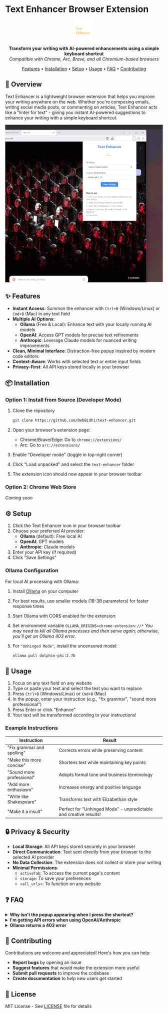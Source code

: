 # Text Enhancer Browser Extension

<div align="center">

![Text Enhancer Logo](./icons/logo.svg)

**Transform your writing with AI-powered enhancements using a simple keyboard shortcut**  
*Compatible with Chrome, Arc, Brave, and all Chromium-based browsers*

[Features](#-features) • [Installation](#-installation) • [Setup](#-setup) • [Usage](#-usage) • [FAQ](#-faq) • [Contributing](#-contributing)

</div>

## 🚀 Overview

Text Enhancer is a lightweight browser extension that helps you improve your writing anywhere on the web. Whether you're composing emails, writing social media posts, or commenting on articles, Text Enhancer acts like a "linter for text" - giving you instant AI-powered suggestions to enhance your writing with a simple keyboard shortcut.

![Text Enhancer Demo](./gif/demo.gif)

## ✨ Features

- **Instant Access**: Summon the enhancer with `Ctrl+B` (Windows/Linux) or `Cmd+B` (Mac) in any text field
- **Multiple AI Options**:
  - **Ollama** (Free & Local): Enhance text with your locally running AI models
  - **OpenAI**: Access GPT models for precise text refinements
  - **Anthropic**: Leverage Claude models for nuanced writing improvements
- **Clean, Minimal Interface**: Distraction-free popup inspired by modern code editors
- **Context-Aware**: Works with selected text or entire input fields
- **Privacy-First**: All API keys stored locally in your browser

## 📦 Installation

### Option 1: Install from Source (Developer Mode)

1. Clone the repository
   ```bash
   git clone https://github.com/DebBidhi/text-enhancer.git
   ```

2. Open your browser's extension page:
   - Chrome/Brave/Edge: Go to `chrome://extensions/`
   - Arc: Go to `arc://extensions/`

3. Enable "Developer mode" (toggle in top-right corner)

4. Click "Load unpacked" and select the `text-enhancer` folder

5. The extension icon should now appear in your browser toolbar

### Option 2: Chrome Web Store

*Coming soon*

## ⚙️ Setup

1. Click the Text Enhancer icon in your browser toolbar
2. Choose your preferred AI provider:
   - **Ollama** (default): Free local AI
   - **OpenAI**: GPT models
   - **Anthropic**: Claude models
3. Enter your API key (if required)
4. Click "Save Settings"

### Ollama Configuration

For local AI processing with Ollama:

1. Install [Ollama](https://ollama.com/) on your computer
2. For best results, use smaller models (1B-3B parameters) for faster response times
3. Start Ollama with CORS enabled for the extension:
4. Set environment variable `OLLAMA_ORIGINS=chrome-extension://*`
*You may need to kill all Ollama processes and then serve again; otherwise, you’ll get an Ollama 403 error.*

6. For `"Unhinged Mode"`, install the uncensored model:
   ```bash
   ollama pull dolphin-phi:2.7b
   ```

## 🎯 Usage

1. Focus on any text field on any website
2. Type or paste your text and select the text you want to replace
3. Press `Ctrl+B` (Windows/Linux) or `Cmd+B` (Mac)
4. In the popup, enter your instruction (e.g., "fix grammar", "sound more professional")
5. Press Enter or click "Enhance"
6. Your text will be transformed according to your instructions!

### Example Instructions

| Instruction | Result |
|-------------|--------|
| "Fix grammar and spelling" | Corrects errors while preserving content |
| "Make this more concise" | Shortens text while maintaining key points |
| "Sound more professional" | Adopts formal tone and business terminology |
| "Add more enthusiasm" | Increases energy and positive language |
| "Write like Shakespeare" | Transforms text with Elizabethan style |
| "Make it a insult" | Perfect for "Unhinged Mode" - unpredictable and creative results! |

## 🔒 Privacy & Security

- **Local Storage**: All API keys stored securely in your browser
- **Direct Communication**: Text sent directly from your browser to the selected AI provider
- **No Data Collection**: The extension does not collect or store your writing
- **Minimal Permissions**:
  - `activeTab`: To access the current page's content
  - `storage`: To save your preferences
  - `<all_urls>`: To function on any website

## ❓ FAQ

<details>
<summary><b>Why isn't the popup appearing when I press the shortcut?</b></summary>
Ensure you're focused on an editable text field. Some websites might override the keyboard shortcut with their own functionality. Try clicking inside the text field first.
</details>

<details>
<summary><b>I'm getting API errors when using OpenAI/Anthropic</b></summary>
Verify your API key is correct and hasn't expired. Also check that you have sufficient credits in your account.
</details>

<details>
<summary><b>Ollama returns a 403 error</b></summary>
Make sure you've correctly configured Ollama with CORS headers for the extension:

```
Get-Process | Where-Object {$_.ProcessName -like "*ollama*"} | Stop-Process -Force
set OLLAMA_ORIGINS=chrome-extension://* && ollama serve
```
</details>

## 🤝 Contributing

Contributions are welcome and appreciated! Here's how you can help:

- **Report bugs** by opening an issue
- **Suggest features** that would make the extension more useful
- **Submit pull requests** to improve the codebase
- **Create documentation** to help new users get started

## 📄 License

MIT License - See [LICENSE](LICENSE) file for details
